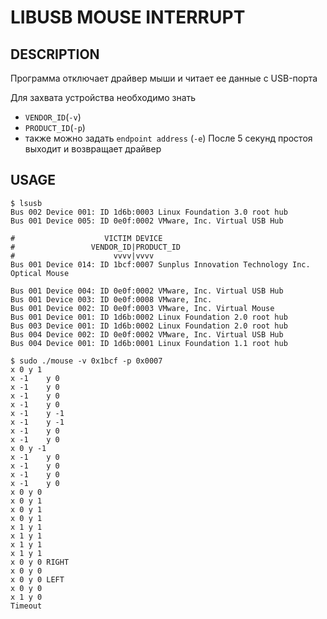 
LIBUSB MOUSE INTERRUPT
======================

DESCRIPTION
-----------

Программа отключает драйвер мыши и читает ее данные
с USB-порта

Для захвата устройства необходимо знать 
 * `VENDOR_ID`(`-v`)
 * `PRODUCT_ID`(`-p`)
 * также можно задать `endpoint address` (`-e`)
После 5 секунд простоя выходит и возвращает драйвер

USAGE
-----
```
$ lsusb
Bus 002 Device 001: ID 1d6b:0003 Linux Foundation 3.0 root hub
Bus 001 Device 005: ID 0e0f:0002 VMware, Inc. Virtual USB Hub

#                    VICTIM DEVICE
#                 VENDOR_ID|PRODUCT_ID
#                      vvvv|vvvv
Bus 001 Device 014: ID 1bcf:0007 Sunplus Innovation Technology Inc. Optical Mouse

Bus 001 Device 004: ID 0e0f:0002 VMware, Inc. Virtual USB Hub
Bus 001 Device 003: ID 0e0f:0008 VMware, Inc. 
Bus 001 Device 002: ID 0e0f:0003 VMware, Inc. Virtual Mouse
Bus 001 Device 001: ID 1d6b:0002 Linux Foundation 2.0 root hub
Bus 003 Device 001: ID 1d6b:0002 Linux Foundation 2.0 root hub
Bus 004 Device 002: ID 0e0f:0002 VMware, Inc. Virtual USB Hub
Bus 004 Device 001: ID 1d6b:0001 Linux Foundation 1.1 root hub

$ sudo ./mouse -v 0x1bcf -p 0x0007
x 0	y 1	
x -1	y 0	
x -1	y 0	
x -1	y 0	
x -1	y 0	
x -1	y -1	
x -1	y -1	
x -1	y 0	
x -1	y 0	
x 0	y -1	
x -1	y 0	
x -1	y 0	
x -1	y 0	
x -1	y 0	
x 0	y 0	
x 0	y 1	
x 0	y 1	
x 0	y 1	
x 1	y 1	
x 1	y 1	
x 1	y 1	
x 1	y 1	
x 0	y 0	RIGHT 
x 0	y 0	
x 0	y 0	LEFT 
x 0	y 0	
x 1	y 0	
Timeout
```